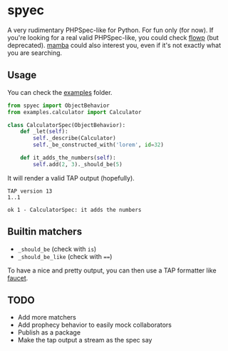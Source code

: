 # spyec

A very rudimentary PHPSpec-like for Python. For fun only (for now). If you're looking for a real valid PHPSpec-like, you could check [flowp](http://pawelgalazka.github.io/flowp/testing.html) (but deprecated). [mamba](https://nestorsalceda.com/mamba/) could also interest you, even if it's not exactly what you are searching.

## Usage

You can check the [examples](examples) folder.

```python
from spyec import ObjectBehavior
from examples.calculator import Calculator

class CalculatorSpec(ObjectBehavior):
    def _let(self):
        self._describe(Calculator)
        self._be_constructed_with('lorem', id=32)

    def it_adds_the_numbers(self):
        self.add(2, 3)._should_be(5)
```

It will render a valid TAP output (hopefully).

```
TAP version 13
1..1

ok 1 - CalculatorSpec: it adds the numbers
```

## Builtin matchers

- `_should_be` (check with `is`)
- `_should_be_like` (check with `==`)

To have a nice and pretty output, you can then use a TAP formatter like [faucet](https://www.npmjs.com/package/faucet).

## TODO

- Add more matchers
- Add prophecy behavior to easily mock collaborators
- Publish as a package
- Make the tap output a stream as the spec say
